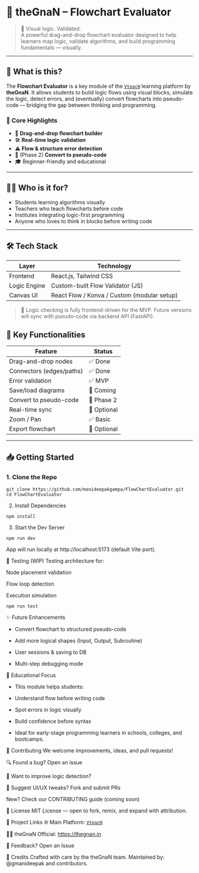 # 🔄 theGnaN – Flowchart Evaluator

> 🎯 Visual logic. Validated.  
> A powerful drag-and-drop flowchart evaluator designed to help learners map logic, validate algorithms, and build programming fundamentals — visually.

---

## 🚀 What is this?

The **Flowchart Evaluator** is a key module of the [`VteacH`](https://github.com/theGnaNtechHub/VteacH) learning platform by **theGnaN**. It allows students to build logic flows using visual blocks, simulate the logic, detect errors, and (eventually) convert flowcharts into pseudo-code — bridging the gap between thinking and programming.

### 🌟 Core Highlights

- 🧩 **Drag-and-drop flowchart builder**
- 🛠️ **Real-time logic validation**
- ⚠️ **Flow & structure error detection**
- 🔄 (Phase 2) **Convert to pseudo-code**
- 🎓 Beginner-friendly and educational

---

## 🧑‍💻 Who is it for?

- Students learning algorithms visually
- Teachers who teach flowcharts before code
- Institutes integrating logic-first programming
- Anyone who loves to think in blocks before writing code

---

## 🛠️ Tech Stack

| Layer        | Technology                                  |
| ------------ | ------------------------------------------- |
| Frontend     | React.js, Tailwind CSS                      |
| Logic Engine | Custom-built Flow Validator (JS)            |
| Canvas UI    | React Flow / Konva / Custom (modular setup) |

> 🧠 Logic checking is fully frontend-driven for the MVP. Future versions will sync with pseudo-code via backend API (FastAPI).

## 📐 Key Functionalities

| Feature                  | Status      |
| ------------------------ | ----------- |
| Drag-and-drop nodes      | ✅ Done     |
| Connectors (edges/paths) | ✅ Done     |
| Error validation         | ✅ MVP      |
| Save/load diagrams       | 🔲 Coming   |
| Convert to pseudo-code   | 🔲 Phase 2  |
| Real-time sync           | 🔲 Optional |
| Zoom / Pan               | ✅ Basic    |
| Export flowchart         | 🔲 Optional |

---

## 📥 Getting Started

### 1. Clone the Repo

```
git clone https://github.com/manideepakgampa/FlowChartEvaluator.git
cd FlowChartEvaluator
```

2. Install Dependencies

```
npm install
```

3. Start the Dev Server

```
npm run dev
```

App will run locally at http://localhost:5173 (default Vite port).

🧪 Testing (WIP)
Testing architecture for:

Node placement validation

Flow loop detection

Execution simulation

```
npm run test
```

✨ Future Enhancements

- Convert flowchart to structured pseudo-code

- Add more logical shapes (Input, Output, Subroutine)

- User sessions & saving to DB

- Multi-step debugging mode

🧠 Educational Focus

- This module helps students:

- Understand flow before writing code

- Spot errors in logic visually

- Build confidence before syntax

- Ideal for early-stage programming learners in schools, colleges, and bootcamps.

🤝 Contributing
We welcome improvements, ideas, and pull requests!

🔍 Found a bug? Open an issue

🧠 Want to improve logic detection?

🎨 Suggest UI/UX tweaks? Fork and submit PRs

New? Check our CONTRIBUTING guide (coming soon)

📄 License
MIT License — open to fork, remix, and expand with attribution.

🔗 Project Links
🌐 Main Platform: [`VteacH`](https://github.com/manideepakgampa/ELearn)

👨‍🏫 theGnaN Official: https://thegnan.in

💬 Feedback? Open an Issue

🙌 Credits
Crafted with care by the theGnaN team.
Maintained by: @gmanideepak and contributors.
